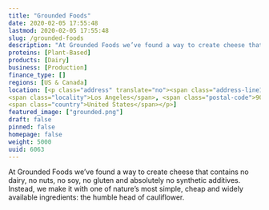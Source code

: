 ```yaml
---
title: "Grounded Foods"
date: 2020-02-05 17:55:48
lastmod: 2020-02-05 17:55:48
slug: /grounded-foods
description: "At Grounded Foods we’ve found a way to create cheese that contains no dairy, no nuts, no soy, no gluten and absolutely no synthetic additives. Instead, we make it with one of nature’s most simple, cheap and widely available ingredients: the humble head of cauliflower."
proteins: [Plant-Based]
products: [Dairy]
business: [Production]
finance_type: []
regions: [US & Canada]
location: [<p class="address" translate="no"><span class="address-line1">West 1st Street</span><br>
<span class="locality">Los Angeles</span>, <span class="postal-code">90012</span><br>
<span class="country">United States</span></p>]
featured_image: ["grounded.png"]
draft: false
pinned: false
homepage: false
weight: 5000
uuid: 6063
---
```

<p>At Grounded Foods we’ve found a way to create cheese that contains no dairy, no nuts, no soy, no gluten and absolutely no synthetic additives. Instead, we make it with one of nature’s most simple, cheap and widely available ingredients: the humble head of cauliflower.</p>
